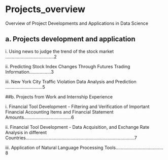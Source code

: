 # Projects_overview
Overview of Project Developments and Applications in Data Science 

## a. Projects development and application

i. Using news to judge the trend of the stock market ……………………..………...2

ii. Predicting Stock Index Changes Through Futures Trading Information.…………….3

iii. New York City Traffic Violation Data Analysis and Prediction .......…........…........5

##b. Projects from Work and Internship Experience

i. Financial Tool Development - Filtering and Verification of Important Financial Accounting Items and Financial Statement Amounts……………..………………..6

ii. Financial Tool Development - Data Acquisition, and Exchange Rate Analysis in different Countries…………………………….………….……...…………..……....…..7

iii. Application of Natural Language Processing Tools.………………………………8
